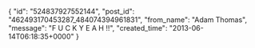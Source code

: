  {
   "id": "524837927552144",
   "post_id": "462493170453287_484074394961831",
   "from_name": "Adam Thomas",
   "message": "F U C K         Y E A H  !!",
   "created_time": "2013-06-14T06:18:35+0000"
 }
